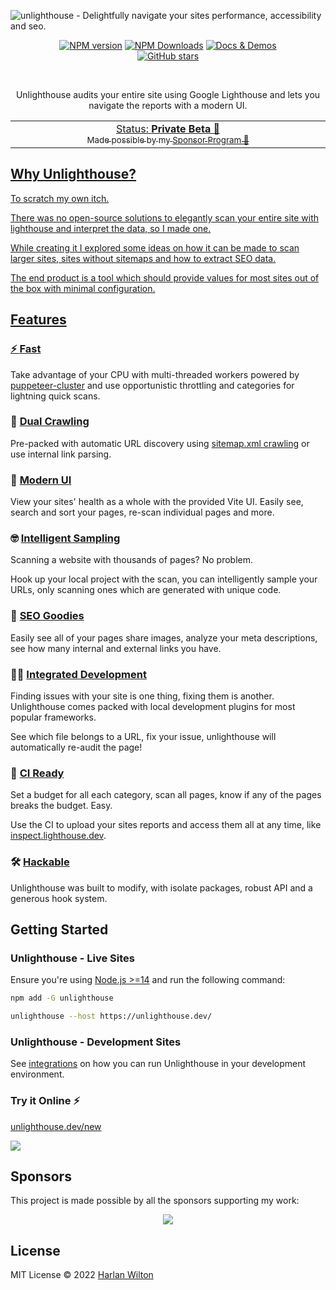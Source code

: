 ![unlighthouse - Delightfully navigate your sites performance, accessibility and seo.](https://repository-images.githubusercontent.com/423079536/995fb12f-5cd8-4486-8967-f71fa958b2cb)
<p align="center">
<a href="https://www.npmjs.com/package/@unlighthouse/core" target="__blank"><img src="https://img.shields.io/npm/v/@unlighthouse/core?color=2B90B6&label=" alt="NPM version"></a>
<a href="https://www.npmjs.com/package/@unlighthouse/core" target="__blank"><img alt="NPM Downloads" src="https://img.shields.io/npm/dm/@unlighthouse/core?color=349dbe&label="></a>
<a href="https://unlighthouse.dev/" target="__blank"><img src="https://img.shields.io/static/v1?label=&message=docs%20%26%20demos&color=45b8cd" alt="Docs & Demos"></a>
<br>
<a href="https://github.com/harlan-zw/unlighthouse" target="__blank"><img alt="GitHub stars" src="https://img.shields.io/github/stars/harlan-zw/unlighthouse?style=social"></a>
</p>

<br>

<p align="center">
Unlighthouse audits your entire site using Google Lighthouse and lets you navigate the reports with a modern UI. 
</p>

<p align="center">
  <a href="https://unlighthouse.dev/>Documentation</a>
</p>

<p align="center">
<table>
<tbody>
<td align="center">
<img width="2000" height="0" /><br>
Status: <b>Private Beta 🎉</b><br>
<sub>Made possible by my <a href="https://github.com/sponsors/harlan-zw">Sponsor Program 💖</a></sub><br>
<img width="2000" height="0" />
</td>
</tbody>
</table>
</p>

## Why Unlighthouse?

To scratch my own itch.

There was no open-source solutions to elegantly scan your entire site with lighthouse and interpret the data, so I made one.

While creating it I explored some ideas on how it can be made to scan larger sites, sites without sitemaps and how to extract SEO data.

The end product is a tool which should provide values for most sites out of the box with minimal configuration.

## Features

### ⚡️ [**Fast**](https://vitejs.dev)

Take advantage of your CPU with multi-threaded workers powered by [puppeteer-cluster](https://github.com/thomasdondorf/puppeteer-cluster) and use opportunistic throttling and categories for lightning quick scans.

### 🐞 [**Dual Crawling**](https://vitejs.dev)

Pre-packed with automatic URL discovery using [sitemap.xml crawling](https://github.com/seantomburke/sitemapper) or use internal link parsing.

### 🌈 [**Modern UI**](https://sli.dev/guide/syntax.html#embedded-styles)

View your sites' health as a whole with the provided Vite UI. Easily see, search and sort your pages, re-scan individual pages and more. 

### ️🤓 [**Intelligent Sampling**](https://vitejs.dev)

Scanning a website with thousands of pages? No problem.

Hook up your local project with the scan, you can intelligently sample your URLs, only scanning ones which
are generated with unique code.

### 🍬️ [**SEO Goodies**](https://vitejs.dev)

Easily see all of your pages share images, analyze your meta descriptions, see how many internal and external links you have.

### 🧑‍💻 [**Integrated Development**](https://sli.dev/guide/syntax.html#code-blocks)

Finding issues with your site is one thing, fixing them is another. Unlighthouse comes packed with local development plugins for most
popular frameworks.

See which file belongs to a URL, fix your issue, unlighthouse will automatically re-audit the page!

### 🤖 [**CI Ready**](https://sli.dev/guide/syntax.html#code-blocks)

Set a budget for all each category, scan all pages, know if any of the pages breaks the budget. Easy.

Use the CI to upload your sites reports and access them all at any time, like <a href="https://inspect.unlighthouse.dev/">inspect.lighthouse.dev</a>.

### 🛠 [**Hackable**](https://vitejs.dev)

Unlighthouse was built to modify, with isolate packages, robust API and a generous hook system.


## Getting Started

### Unlighthouse - Live Sites

Ensure you're using [Node.js >=14](https://nodejs.org/) and run the following command:

```bash
npm add -G unlighthouse
```

```bash
unlighthouse --host https://unlighthouse.dev/
```


### Unlighthouse - Development Sites

See [integrations](https://unlighthouse.dev/integrations/) on how you can run Unlighthouse in your development environment.


### Try it Online ⚡️

[unlighthouse.dev/new](https://unlighthouse.dev/new)

[![](https://developer.stackblitz.com/img/open_in_stackblitz.svg)](https://unlighthouse.dev/new)


## Sponsors

This project is made possible by all the sponsors supporting my work:

<p align="center">
  <a href="https://github.com/sponsors/harlan-zw">
    <img src='https://cdn.jsdelivr.net/gh/harlan-zw/static/sponsors.svg'/>
  </a>
</p>

## License

MIT License © 2022 [Harlan Wilton](https://github.com/harlan-zw)
